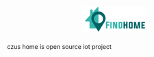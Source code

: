 <h1 align="center" font-size="60px">
<img src="images/find-home-web.png" height="60 px">
</h1>
<p>
czus home is open source iot project
</p>
